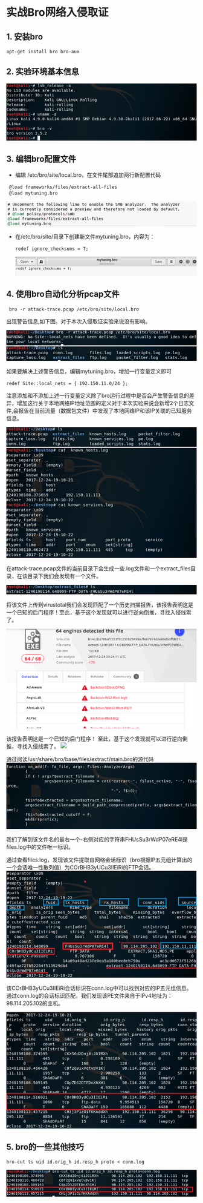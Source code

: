 # 实战Bro网络入侵取证  

## 1. 安装bro  
```  
apt-get install bro bro-aux  
```

## 2. 实验环境基本信息  
  ![](pic/1.png)  

## 3. 编辑bro配置文件  
* 编辑 /etc/bro/site/local.bro，在文件尾部追加两行新配置代码   
```
 @load frameworks/files/extract-all-files  
 @load mytuning.bro   
 ```  

  ![](pic/2.png)  

* 在/etc/bro/site/目录下创建新文件mytuning.bro，内容为：  
  ```
  redef ignore_checksums = T;  
  ```

  ![](pic/3.png)  

## 4. 使用bro自动化分析pcap文件  
```  
 bro -r attack-trace.pcap /etc/bro/site/local.bro  
 ```

 出现警告信息,如下图。对于本次入侵取证实验来说没有影响。  

 ![](pic/4.png)  
 ![](pic/5.png)  

如果要解决上述警告信息，编辑mytuning.bro，增加一行变量定义即可  
```
redef Site::local_nets = { 192.150.11.0/24 };
```

注意添加和不添加上述一行变量定义除了bro运行过程中是否会产生警告信息的差异，增加这行关于本地网络IP地址范围的定义对于本次实验来说会新增2个日志文件,会报告在当前流量（数据包文件）中发现了本地网络IP和该IP关联的已知服务信息。  

![](pic/7.png)  
![](pic/10.png)  

在attack-trace.pcap文件的当前目录下会生成一些.log文件和一个extract_files目录，在该目录下我们会发现有一个文件。  

![](pic/8.png)   

将该文件上传到virustotal我们会发现匹配了一个历史扫描报告，该报告表明这是一个已知的后门程序！至此，基于这个发现就可以进行逆向倒推，寻找入侵线索了。  

![](pic/9.png)  

该报告表明这是一个已知的后门程序！
至此，基于这个发现就可以进行逆向倒推，寻找入侵线索了。
![](images/xthreatbook.png)

通过阅读/usr/share/bro/base/files/extract/main.bro的源代码
![](pic/11.png)

我们了解到该文件名的最右一个-右侧对应的字符串FHUsSu3rWdP07eRE4l是files.log中的文件唯一标识。

通过查看files.log，发现该文件提取自网络会话标识（bro根据IP五元组计算出的一个会话唯一性散列值）为COrBHB3yUCu3IIEiRi的FTP会话。
![](pic/12.png)

该COrBHB3yUCu3IIEiRi会话标识在conn.log中可以找到对应的IP五元组信息。
通过conn.log的会话标识匹配，我们发现该PE文件来自于IPv4地址为：98.114.205.102的主机。   

![](pic/13.png)

## 5. bro的一些其他技巧  

```
bro-cut ts uid id.orig_h id.resp_h proto < conn.log  
```  
![](pic/15.png)
